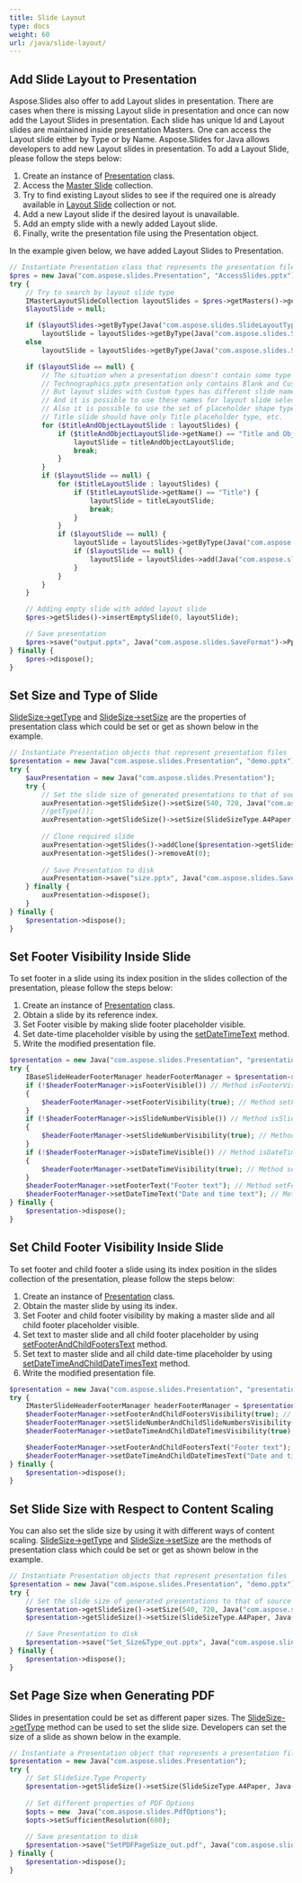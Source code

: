 ```yaml
---
title: Slide Layout
type: docs
weight: 60
url: /java/slide-layout/
---
```



## **Add Slide Layout to Presentation**
Aspose.Slides also offer to add Layout slides in presentation. There are cases when there is missing Layout slide in presentation and once can now add the Layout Slides in presentation. Each slide has unique Id and Layout slides are maintained inside presentation Masters. One can access the Layout slide either by Type or by Name. Aspose.Slides for Java allows developers to add new Layout slides in presentation. To add a Layout Slide, please follow the steps below:

1. Create an instance of [Presentation](https://apireference.aspose.com/slides/java/com.aspose.slides/Presentation) class.
1. Access the [Master Slide](https://apireference.aspose.com/slides/java/com.aspose.slides/Presentation#getMasters--) collection.
1. Try to find existing Layout slides to see if the required one is already available in [Layout Slide](https://apireference.aspose.com/slides/java/com.aspose.slides/IMasterSlide#getLayoutSlides--) collection or not.
1. Add a new Layout slide if the desired layout is unavailable.
1. Add an empty slide with a newly added Layout slide.
1. Finally, write the presentation file using the Presentation object.

In the example given below, we have added Layout Slides to Presentation.

```php
// Instantiate Presentation class that represents the presentation file
$pres = new Java("com.aspose.slides.Presentation", "AccessSlides.pptx");
try {
    // Try to search by layout slide type
    IMasterLayoutSlideCollection layoutSlides = $pres->getMasters()->get_Item(0)->getLayoutSlides();
    $layoutSlide = null;

    if ($layoutSlides->getByType(Java("com.aspose.slides.SlideLayoutType")->TitleAndObject) != null)
        layoutSlide = layoutSlides->getByType(Java("com.aspose.slides.SlideLayoutType")->TitleAndObject);
    else
        layoutSlide = layoutSlides->getByType(Java("com.aspose.slides.SlideLayoutType")->Title);

    if ($layoutSlide == null) {
        // The situation when a presentation doesn't contain some type of layouts.
        // Technographics.pptx presentation only contains Blank and Custom layout types.
        // But layout slides with Custom types has different slide names, like "Title", "Title and Content", etc. 
        // And it is possible to use these names for layout slide selection.
        // Also it is possible to use the set of placeholder shape types. For example,
        // Title slide should have only Title placeholder type, etc.
        for ($titleAndObjectLayoutSlide : layoutSlides) {
            if ($titleAndObjectLayoutSlide->getName() == "Title and Object") {
                layoutSlide = titleAndObjectLayoutSlide;
                break;
            }
        }
        if ($layoutSlide == null) {
            for ($titleLayoutSlide : layoutSlides) {
                if ($titleLayoutSlide->getName() == "Title") {
                    layoutSlide = titleLayoutSlide;
                    break;
                }
            }
            if ($layoutSlide == null) {
                layoutSlide = layoutSlides->getByType(Java("com.aspose.slides.SlideLayoutType")->Blank);
                if ($layoutSlide == null) {
                    layoutSlide = layoutSlides->add(Java("com.aspose.slides.SlideLayoutType")->TitleAndObject, "Title and Object");
                }
            }
        }
    }

    // Adding empty slide with added layout slide
    $pres->getSlides()->insertEmptySlide(0, layoutSlide);

    // Save presentation
    $pres->save("output.pptx", Java("com.aspose.slides.SaveFormat")->Pptx);
} finally {
    $pres->dispose();
}
```

## **Set Size and Type of Slide**
[SlideSize->getType](https://apireference.aspose.com/slides/java/com.aspose.slides/SlideSize#getType--) and [SlideSize->setSize](https://apireference.aspose.com/slides/java/com.aspose.slides/SlideSize#setSize-float-float-int-) are the properties of presentation class which could be set or get as shown below in the example.

```php
// Instantiate Presentation objects that represent presentation files
$presentation = new Java("com.aspose.slides.Presentation", "demo.pptx");
try {
    $auxPresentation = new Java("com.aspose.slides.Presentation");
    try {
        // Set the slide size of generated presentations to that of source
        auxPresentation->getSlideSize()->setSize(540, 720, Java("com.aspose.slides.SlideSizeScaleType")->EnsureFit);
        //getType());
        auxPresentation->getSlideSize()->setSize(SlideSizeType.A4Paper, Java("com.aspose.slides.SlideSizeScaleType")->Maximize);
        
        // Clone required slide
        auxPresentation->getSlides()->addClone($presentation->getSlides()->get_Item(0));
        auxPresentation->getSlides()->removeAt(0);
        
        // Save Presentation to disk
        auxPresentation->save("size.pptx", Java("com.aspose.slides.SaveFormat")->Pptx);
    } finally {
        auxPresentation->dispose();
    }
} finally {
    $presentation->dispose();
}
```

## **Set Footer Visibility Inside Slide**
To set footer in a slide using its index position in the slides collection of the presentation, please follow the steps below:

1. Create an instance of [Presentation](https://apireference.aspose.com/slides/java/com.aspose.slides/Presentation) class.
1. Obtain a slide by its reference index.
1. Set Footer visible by making slide footer placeholder visible.
1. Set date-time placeholder visible by using the [setDateTimeText](https://apireference.aspose.com/slides/java/com.aspose.slides/IBaseSlideHeaderFooterManager#setDateTimeText-java.lang.String-) method.
1. Write the modified presentation file.

```php
$presentation = new Java("com.aspose.slides.Presentation", "presentation.ppt");
try {
    IBaseSlideHeaderFooterManager headerFooterManager = $presentation->getSlides()->get_Item(0)->getHeaderFooterManager();
    if (!$headerFooterManager->isFooterVisible()) // Method isFooterVisible is used for indicating that a slide footer placeholder is not present.
    {
        $headerFooterManager->setFooterVisibility(true); // Method setFooterVisibility is used for making a slide footer placeholder visible.
    }
    if (!$headerFooterManager->isSlideNumberVisible()) // Method isSlideNumberVisible is used for indicating that a slide page number placeholder is not present.
    {
        $headerFooterManager->setSlideNumberVisibility(true); // Method setSlideNumberVisibility is used for making a slide page number placeholder visible.
    }
    if (!$headerFooterManager->isDateTimeVisible()) // Method isDateTimeVisible is used for indicating that a slide date-time placeholder is not present.
    {
        $headerFooterManager->setDateTimeVisibility(true); // Method setFooterVisibility is used for making a slide date-time placeholder visible.
    }
    $headerFooterManager->setFooterText("Footer text"); // Method setFooterText is used for setting text to slide footer placeholder.
    $headerFooterManager->setDateTimeText("Date and time text"); // Method setDateTimeText is used for setting text to slide date-time placeholder.
} finally {
    $presentation->dispose();
}
```

## **Set Child Footer Visibility Inside Slide**
To set footer and child footer a slide using its index position in the slides collection of the presentation, please follow the steps below:

1. Create an instance of [Presentation](https://apireference.aspose.com/slides/java/com.aspose.slides/Presentation) class.
1. Obtain the master slide by using its index.
1. Set Footer and child footer visibility by making a master slide and all child footer placeholder visible.
1. Set text to master slide and all child footer placeholder by using [setFooterAndChildFootersText](https://apireference.aspose.com/slides/java/com.aspose.slides/IMasterSlideHeaderFooterManager#setFooterAndChildFootersText-java.lang.String-) method.
1. Set text to master slide and all child date-time placeholder by using [setDateTimeAndChildDateTimesText](https://apireference.aspose.com/slides/java/com.aspose.slides/IMasterSlideHeaderFooterManager#setDateTimeAndChildDateTimesText-java.lang.String-) method.
1. Write the modified presentation file.

```php
$presentation = new Java("com.aspose.slides.Presentation", "presentation.ppt");
try {
    IMasterSlideHeaderFooterManager headerFooterManager = $presentation->getMasters()->get_Item(0)->getHeaderFooterManager();
    $headerFooterManager->setFooterAndChildFootersVisibility(true); // Method setFooterAndChildFootersVisibility is used for making a master slide and all child footer placeholders visible.
    $headerFooterManager->setSlideNumberAndChildSlideNumbersVisibility(true); // Method setSlideNumberAndChildSlideNumbersVisibility is used for making a master slide and all child page number placeholders visible.
    $headerFooterManager->setDateTimeAndChildDateTimesVisibility(true); // Method setDateTimeAndChildDateTimesVisibility is used for making a master slide and all child date-time placeholders visible.

    $headerFooterManager->setFooterAndChildFootersText("Footer text"); // Method setFooterAndChildFootersText is used for setting text to master slide and all child footer placeholders.
    $headerFooterManager->setDateTimeAndChildDateTimesText("Date and time text"); // Method setDateTimeAndChildDateTimesText is used for setting text to master slide and all child date-time placeholders.
} finally {
    $presentation->dispose();
}
```

## **Set Slide Size with Respect to Content Scaling**
You can also set the slide size by using it with different ways of content scaling. [SlideSize->getType](https://apireference.aspose.com/slides/java/com.aspose.slides/SlideSize#getType--) and [SlideSize->setSize](https://apireference.aspose.com/slides/java/com.aspose.slides/SlideSize#setSize-int-int-) are the methods of presentation class which could be set or get as shown below in the example.

```php
// Instantiate Presentation objects that represent presentation files
$presentation = new Java("com.aspose.slides.Presentation", "demo.pptx");
try {
    // Set the slide size of generated presentations to that of source
    $presentation->getSlideSize()->setSize(540, 720, Java("com.aspose.slides.SlideSizeScaleType")->EnsureFit); // Method SetSize is used for set slide size with scale content to ensure fit
    $presentation->getSlideSize()->setSize(SlideSizeType.A4Paper, Java("com.aspose.slides.SlideSizeScaleType")->Maximize); // Method SetSize is used for set slide size with maximize size of content

    // Save Presentation to disk
    $presentation->save("Set_Size&Type_out.pptx", Java("com.aspose.slides.SaveFormat")->Pptx);
} finally {
    $presentation->dispose();
}
```

## **Set Page Size when Generating PDF**
Slides in presentation could be set as different paper sizes. The [SlideSize->getType](https://apireference.aspose.com/slides/java/com.aspose.slides/SlideSize#getType--) method can be used to set the slide size. Developers can set the size of a slide as shown below in the example.

```php
// Instantiate a Presentation object that represents a presentation file 
$presentation = new Java("com.aspose.slides.Presentation");
try {
    // Set SlideSize.Type Property 
    $presentation->getSlideSize()->setSize(SlideSizeType.A4Paper, Java("com.aspose.slides.SlideSizeScaleType")->EnsureFit);
    
    // Set different properties of PDF Options
    $opts = new  Java("com.aspose.slides.PdfOptions");
    $opts->setSufficientResolution(600);
    
    // Save presentation to disk
    $presentation->save("SetPDFPageSize_out.pdf", Java("com.aspose.slides.SaveFormat")->Pdf, $opts);
} finally {
    $presentation->dispose();
}
```

